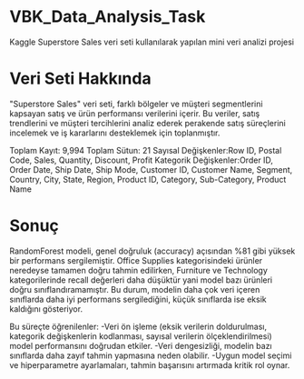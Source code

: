 # VBK_Data_Analysis_Task
Kaggle Superstore Sales veri seti kullanılarak yapılan mini veri analizi projesi
 
# Veri Seti Hakkında
"Superstore Sales" veri seti, farklı bölgeler ve müşteri segmentlerini kapsayan satış ve ürün performansı verilerini içerir. Bu veriler, satış trendlerini ve müşteri tercihlerini analiz ederek perakende satış süreçlerini incelemek ve iş kararlarını desteklemek için toplanmıştır.

Toplam Kayıt: 9,994
Toplam Sütun: 21
Sayısal Değişkenler:Row ID, Postal Code, Sales, Quantity, Discount, Profit
Kategorik Değişkenler:Order ID, Order Date, Ship Date, Ship Mode, Customer ID, Customer Name, Segment, Country, City, State, Region, Product ID, Category, Sub-Category, Product Name

# Sonuç
RandomForest modeli, genel doğruluk (accuracy) açısından %81 gibi yüksek bir performans sergilemiştir. Office Supplies kategorisindeki ürünler neredeyse tamamen doğru tahmin edilirken, Furniture ve Technology kategorilerinde recall değerleri daha düşüktür yani model bazı ürünleri doğru sınıflandıramamıştır. Bu durum, modelin daha çok veri içeren sınıflarda daha iyi performans sergilediğini, küçük sınıflarda ise eksik kaldığını gösteriyor.

Bu süreçte öğrenilenler:
-Veri ön işleme (eksik verilerin doldurulması, kategorik değişkenlerin kodlanması, sayısal verilerin ölçeklendirilmesi) model performansını doğrudan etkiler.
-Veri dengesizliği, modelin bazı sınıflarda daha zayıf tahmin yapmasına neden olabilir.
-Uygun model seçimi ve hiperparametre ayarlamaları, tahmin başarısını artırmada kritik rol oynar.
